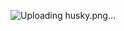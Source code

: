 
![Uploading husky.png…]()


<!---
mojangstudi0/mojangstudi0 is a ✨ special ✨ repository because its `README.md` (this file) appears on your GitHub profile.
You can click the Preview link to take a look at your changes.
--->
